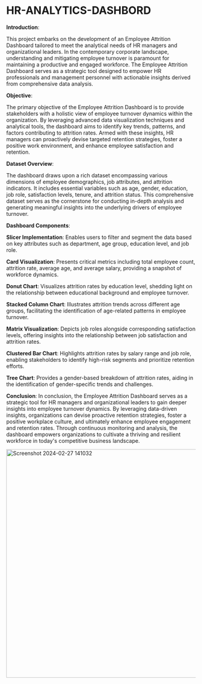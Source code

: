 # HR-ANALYTICS-DASHBORD
**Introduction**:

This project embarks on the development of an Employee Attrition Dashboard tailored to meet the analytical needs of HR managers and organizational leaders. In the contemporary corporate landscape, understanding and mitigating employee turnover is paramount for maintaining a productive and engaged workforce. The Employee Attrition Dashboard serves as a strategic tool designed to empower HR professionals and management personnel with actionable insights derived from comprehensive data analysis.

**Objective**:

The primary objective of the Employee Attrition Dashboard is to provide stakeholders with a holistic view of employee turnover dynamics within the organization. By leveraging advanced data visualization techniques and analytical tools, the dashboard aims to identify key trends, patterns, and factors contributing to attrition rates. Armed with these insights, HR managers can proactively devise targeted retention strategies, foster a positive work environment, and enhance employee satisfaction and retention.

**Dataset Overview**:

The dashboard draws upon a rich dataset encompassing various dimensions of employee demographics, job attributes, and attrition indicators. It includes essential variables such as age, gender, education, job role, satisfaction levels, tenure, and attrition status. This comprehensive dataset serves as the cornerstone for conducting in-depth analysis and generating meaningful insights into the underlying drivers of employee turnover.

**Dashboard Components**:

**Slicer Implementation**: Enables users to filter and segment the data based on key attributes such as department, age group, education level, and job role.

**Card Visualization**: Presents critical metrics including total employee count, attrition rate, average age, and average salary, providing a snapshot of workforce dynamics.

**Donut Chart**: Visualizes attrition rates by education level, shedding light on the relationship between educational background and employee turnover.

**Stacked Column Chart**: Illustrates attrition trends across different age groups, facilitating the identification of age-related patterns in employee turnover.

**Matrix Visualization**: Depicts job roles alongside corresponding satisfaction levels, offering insights into the relationship between job satisfaction and attrition rates.

**Clustered Bar Chart**: Highlights attrition rates by salary range and job role, enabling stakeholders to identify high-risk segments and prioritize retention efforts.

**Tree Chart**: Provides a gender-based breakdown of attrition rates, aiding in the identification of gender-specific trends and challenges.

**Conclusion**:
In conclusion, the Employee Attrition Dashboard serves as a strategic tool for HR managers and organizational leaders to gain deeper insights into employee turnover dynamics. By leveraging data-driven insights, organizations can devise proactive retention strategies, foster a positive workplace culture, and ultimately enhance employee engagement and retention rates. Through continuous monitoring and analysis, the dashboard empowers organizations to cultivate a thriving and resilient workforce in today's competitive business landscape.




<img width="606" alt="Screenshot 2024-02-27 141032" src="https://github.com/rajmhapsekar/HR-ANALYTICS-DASHBORD/assets/122268955/bd4445a1-d264-4530-8728-a6284a44f135">
